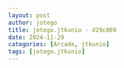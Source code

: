 ```yaml
---
layout: post
author: jotego
title: jotego.jtkunio - d29c069
date: 2024-11-29
categories: [Arcade, jtkunio]
tags: [jotego.jtkunio]
---
```


